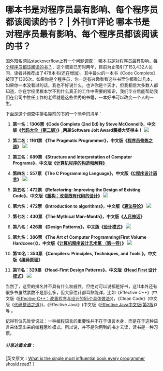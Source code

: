 哪本书是对程序员最有影响、每个程序员都该阅读的书？ | 外刊IT评论
哪本书是对程序员最有影响、每个程序员都该阅读的书？
==================================================

国外知名网站[stackoverflow](http://stackoverflow.com/)上有一个问题调查： [哪本书是对程序员最有影响、每个程序员都该阅读的书？](http://stackoverflow.com/questions/1711/what-is-the-single-most-influential-book-every-programmer-should-read?tab=votes#tab-top)，这个调查已历时两年，目前为止吸引了153,432人访问，读者共推荐出了478本书(还在增加)，其中最火的一本书《Code Complete》被顶了1306次。如果你是个程序员，你一定有兴趣看看这些书里你都看过几本，如果你一本没看过的话，我也不好说什么，也许你是个天才，但我相信大多数人都知道，你在学校里根本学不到什么真正的工作中需要的知识，我们毕业后能帮助我们在公司中胜任工作的老师就是这些优秀的书籍，一本好书可以改变一个人的一生。

下面是这个调查中排名靠前的书的一个简单的清单：

1.  **第一名：1306票《Code Complete (2nd Ed) by Steve McConnell》，中文版《[代码大全（第二版）](http://t.cn/zHPkeb4)》,两届Software Jolt Award震撼大奖得主！**
    ![](哪本书是对程序员最有影响、每个程序员都该阅读的书？%20-%20外刊IT评论_files/728-4.jpg)
2.  **第二名：1161票 《The Pragmatic Programmer》，中文版《[程序员修炼之道](http://t.cn/zHPF56e)》**
    ![](哪本书是对程序员最有影响、每个程序员都该阅读的书？%20-%20外刊IT评论_files/tpp.jpg)
3.  **第三名：689票 《Structure and Interpretation of Computer Programs》，中文版《[计算机程序的构造和解释》](http://t.cn/zHBjGYm)**

4.  **第四名：557票 《The C Programming Language》，中文版《[C程序设计语言](http://t.cn/zHBjcqX)》**
    ![](哪本书是对程序员最有影响、每个程序员都该阅读的书？%20-%20外刊IT评论_files/the-c-programming-language.jpg)

5.  **第五名：472票 《Refactoring: Improving the Design of Existing Code》，中文版《[重构：改善既有代码的设计](http://t.cn/zHBjMtd)》**
    ![](哪本书是对程序员最有影响、每个程序员都该阅读的书？%20-%20外刊IT评论_files/41191.jpg)

6.  **第六名：472票 《Introduction to algorithms》，中文版《[算法导论](http://t.cn/zHBjJWc)》**
    ![](哪本书是对程序员最有影响、每个程序员都该阅读的书？%20-%20外刊IT评论_files/SL500_AA240_.jpg)

7.  **第七名：430票 《The Mythical Man-Month》，中文版《[人月神话](http://t.cn/zHBjoHK)》**

8.  **第八名：426票 《Design Patterns》，中文版《[设计模式](http://t.cn/zHBj9rE)》**
    ![](哪本书是对程序员最有影响、每个程序员都该阅读的书？%20-%20外刊IT评论_files/LZZZZZZZ.jpg)

9.  **第九名：386票 《The Art of Computer Programming(First Volume Hardcover)》，中文版《[计算机程序设计艺术第 （第一卷）](http://t.cn/zHBj0S3)》**
    ![](哪本书是对程序员最有影响、每个程序员都该阅读的书？%20-%20外刊IT评论_files/75dd9_programming_41T1XCAEE1L.jpg)

10. **第10名：353票 《Compilers: Principles, Techniques, and Tools 》，中文版《[编译原理](http://t.cn/zHBjlyA)》**

11. **第11名：329票 《Head-First Design Patterns》，中文版《[Head First 设计模式](http://t.cn/zHBjYnw)》**
    ![](哪本书是对程序员最有影响、每个程序员都该阅读的书？%20-%20外刊IT评论_files/hfdp.jpg)

当然了，这里的排名并不具有什么权威性，但绝对可以说都是好书，这11本外还有很多书虽然票数不是那么多，但大家估计都耳熟能详，比如《Effective C++》(中文版《[Effective C++：改善程序与设计的55个具体做法](http://t.cn/zHBjRgY)》)，《Clean Code》(中文版《[代码整洁之道](http://t.cn/zHBjQoc)》)，《Effective Java》(中文版《[Effective Java中文版(第2版)](http://t.cn/zHBjnOa)》等 。

记得有位先哲曾说过：一种编程语言的重要性并不在于语言本身，而是在于这种语言来体现出来的编程思维模式。所以说，并不是你用到的书才去读，读书是一种习惯。

##### 分享这篇文章：

\[英文原文：[What is the single most influential book every programmer should read?](http://stackoverflow.com/questions/1711/what-is-the-single-most-influential-book-every-programmer-should-read?tab=votes#tab-top) \]


